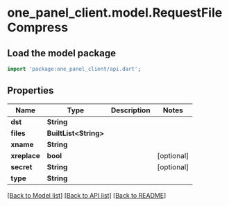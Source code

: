 # one_panel_client.model.RequestFileCompress

## Load the model package
```dart
import 'package:one_panel_client/api.dart';
```

## Properties
Name | Type | Description | Notes
------------ | ------------- | ------------- | -------------
**dst** | **String** |  | 
**files** | **BuiltList&lt;String&gt;** |  | 
**xname** | **String** |  | 
**xreplace** | **bool** |  | [optional] 
**secret** | **String** |  | [optional] 
**type** | **String** |  | 

[[Back to Model list]](../README.md#documentation-for-models) [[Back to API list]](../README.md#documentation-for-api-endpoints) [[Back to README]](../README.md)


